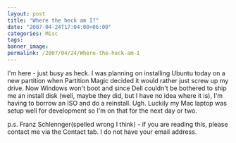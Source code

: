 ```yaml
---
layout: post
title: "Where the heck am I?"
date: "2007-04-24T17:04:00+06:00"
categories: Misc 
tags: 
banner_image: 
permalink: /2007/04/24/Where-the-heck-am-I
---
```


I'm here - just busy as heck. I was planning on installing Ubuntu today on a new partition when Partition Magic decided it would rather just screw up my drive. Now Windows won't boot and since Dell couldn't be bothered to ship me an install disk (well, maybe they did, but I have no idea where it is), I'm having to borrow an ISO and do a reinstall. Ugh. Luckily my Mac laptop was setup well for development so I'm on that for the next day or two.

p.s. Franz Schlennger(spelled wrong I think) - if you are reading this, please contact me via the Contact tab. I do not have your email address.